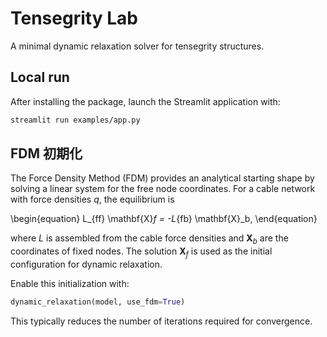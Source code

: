 # Tensegrity Lab

A minimal dynamic relaxation solver for tensegrity structures.

## Local run

After installing the package, launch the Streamlit application with:

```bash
streamlit run examples/app.py
```

## FDM 初期化

The Force Density Method (FDM) provides an analytical starting shape by
solving a linear system for the free node coordinates.
For a cable network with force densities $q$, the equilibrium is

\begin{equation}
L_{ff} \mathbf{X}_f = -L_{fb} \mathbf{X}_b,
\end{equation}

where $L$ is assembled from the cable force densities and $\mathbf{X}_b$
are the coordinates of fixed nodes. The solution $\mathbf{X}_f$ is used as
the initial configuration for dynamic relaxation.

Enable this initialization with:

```python
dynamic_relaxation(model, use_fdm=True)
```

This typically reduces the number of iterations required for convergence.
